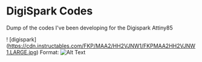 # DigiSpark Codes
 Dump of the codes I've been developing for the Digispark Attiny85 

! [digispark] (https://cdn.instructables.com/FKP/MAA2/HH2VJNW1/FKPMAA2HH2VJNW1.LARGE.jpg)
Format: ![Alt Text](url)
